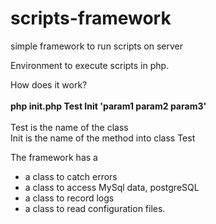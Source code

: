 # scripts-framework
simple framework to run scripts on server

Environment to execute scripts in php.

How does it work?
<br><br>
<b>php init.php Test Init 'param1 param2 param3'</b>
<br><br>
Test is the name of the class<br>
Init is the name of the method into class Test<br>

The framework has a 
<ul>
<li>a class to catch errors
<li>a class to access MySql data, postgreSQL
<li>a class to record logs
<li>a class to read configuration files.
</ul>
